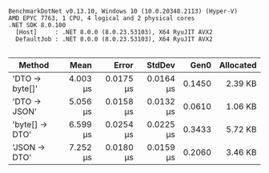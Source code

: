 ```

BenchmarkDotNet v0.13.10, Windows 10 (10.0.20348.2113) (Hyper-V)
AMD EPYC 7763, 1 CPU, 4 logical and 2 physical cores
.NET SDK 8.0.100
  [Host]     : .NET 8.0.0 (8.0.23.53103), X64 RyuJIT AVX2
  DefaultJob : .NET 8.0.0 (8.0.23.53103), X64 RyuJIT AVX2


```
| Method         | Mean     | Error     | StdDev    | Gen0   | Allocated |
|--------------- |---------:|----------:|----------:|-------:|----------:|
| &#39;DTO → byte[]&#39; | 4.003 μs | 0.0175 μs | 0.0164 μs | 0.1450 |   2.39 KB |
| &#39;DTO → JSON&#39;   | 5.056 μs | 0.0158 μs | 0.0132 μs | 0.0610 |   1.06 KB |
| &#39;byte[] → DTO&#39; | 6.599 μs | 0.0254 μs | 0.0225 μs | 0.3433 |   5.72 KB |
| &#39;JSON → DTO&#39;   | 7.252 μs | 0.0180 μs | 0.0159 μs | 0.2060 |   3.46 KB |
